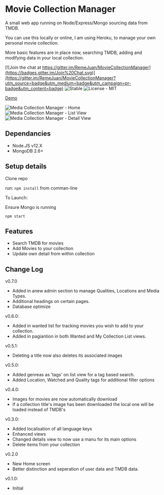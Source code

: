 # Movie Collection Manager

A small web app running on Node/Express/Mongo sourcing data from TMDB.

You can use this locally or online, I am using Heroku, to manage your own personal movie collection.

More basic features are in place now, searching TMDB, adding and modifying data in your local collection.

[![Join the chat at https://gitter.im/RemeJuan/MovieCollectionManager](https://badges.gitter.im/Join%20Chat.svg)](https://gitter.im/RemeJuan/MovieCollectionManager?utm_source=badge&utm_medium=badge&utm_campaign=pr-badge&utm_content=badge)
![Stable](https://img.shields.io/badge/Status-Stable-blue.svg)
![License - MIT](https://img.shields.io/github/license/mashape/apistatus.svg)

[Demo](http://mcm.remelehane.me/)

![Media Collection Manager - Home](https://dl.dropboxusercontent.com/u/6374897/mcm/mcm_home.jpg)
![Media Collection Manager - List View](https://dl.dropboxusercontent.com/u/6374897/mcm/mcm_list.jpg)
![Media Collection Manager - Detail View](https://dl.dropboxusercontent.com/u/6374897/mcm/mcm_detail.jpg)

## Dependancies
* Node.JS v12.X
* MongoDB 2.6+

## Setup details

Clone repo

run:
`npm install` from comman-line

To Launch:

Ensure Mongo is running

`npm start`

## Features
* Search TMDB for movies
* Add Movies to your collection
* Update own detail from within collection

## Change Log

v0.7.0
* Added in anew admin section to manage Qualities, Locations and Media Types.
* Additional headings on certain pages.
* Database optimize

v0.6.0:
* Added in wanted list for tracking movies you wish to add to your collection.
* Added in pagiantion in both Wanted and My Collection List views.

v0.5.1: 
* Deleting a title now also deletes its associated images

v0.5.0:
* Added genreas as 'tags' on list view for a tag based search.
* Added Location, Watched and Quality tags for additional filter options

v0.4.0:
* Images for movies are now automatically download
* If a collection title's image has been downloaded the local one will be loaded instead of TMDB's

v0.3.0:
* Added localisation of all language keys
* Enhanced views
* Changed details view to now use a manu for its main options
* Delete items from your collection

v0.2.0
* New Home screen
* Better distinction and seperation of user data and TMDB data.

v0.1.0:
* Initial
